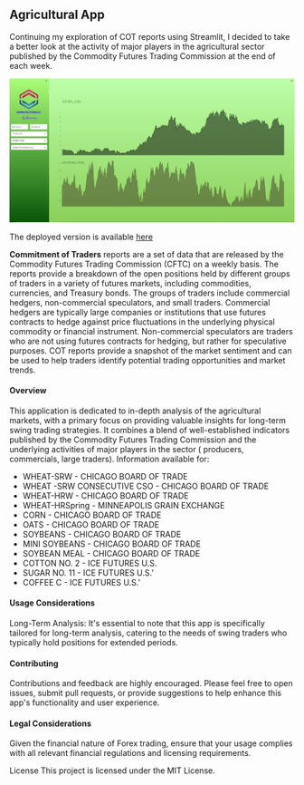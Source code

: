 <H2>Agricultural App </H2>

Continuing my exploration of COT reports using Streamlit, I decided to take a better look at the activity of major players in the agricultural sector published by the Commodity Futures Trading Commission at the end of each week. 

![COT_app](https://github.com/gamaiun/Agriculturals-Dashboard/blob/main/data/agri.JPG)

The deployed version is available [here](https://agriculturals-dashboard-e2fszwvjjs6rrfhgdljxyq.streamlit.app/)

**Commitment of Traders** reports are a set of data that are released by the Commodity Futures Trading Commission (CFTC) on a weekly basis. The reports provide a breakdown of the open positions held by different groups of traders in a variety of futures markets, including commodities, currencies, and Treasury bonds. The groups of traders include commercial hedgers, non-commercial speculators, and small traders. Commercial hedgers are typically large companies or institutions that use futures contracts to hedge against price fluctuations in the underlying physical commodity or financial instrument. Non-commercial speculators are traders who are not using futures contracts for hedging, but rather for speculative purposes. COT reports provide a snapshot of the market sentiment and can be used to help traders identify potential trading opportunities and market trends.

<h4>Overview</h4>
<p>This application is dedicated to in-depth analysis of the agricultural markets, with a primary focus on providing valuable insights for long-term swing trading strategies. It combines a blend of well-established indicators published by the Commodity Futures Trading Commission and the underlying activities of major players in the sector ( producers, commercials, large traders). Information available for: </p>
<ul>
               <li>WHEAT-SRW - CHICAGO BOARD OF TRADE</li>
                   <li>WHEAT -SRW CONSECUTIVE CSO - CHICAGO BOARD OF TRADE</li>
                   <li>WHEAT-HRW - CHICAGO BOARD OF TRADE</li>
                    <li> WHEAT-HRSpring - MINNEAPOLIS GRAIN EXCHANGE</li>
                 <li>CORN - CHICAGO BOARD OF TRADE</li>
                  <li>OATS - CHICAGO BOARD OF TRADE</li>
                   <li>SOYBEANS - CHICAGO BOARD OF TRADE</li>
                   <li>MINI SOYBEANS - CHICAGO BOARD OF TRADE</li>
                   <li>SOYBEAN MEAL - CHICAGO BOARD OF TRADE</li>
                   <li>COTTON NO. 2 - ICE FUTURES U.S.</li>
                   <li>SUGAR NO. 11 - ICE FUTURES U.S.'</li>
                  <li>COFFEE C - ICE FUTURES U.S.'</li>
  
</ul>

<h4>Usage Considerations</h4>
<p>Long-Term Analysis: It's essential to note that this app is specifically tailored for long-term analysis, catering to the needs of swing traders who typically hold positions for extended periods.</p>
<h4>Contributing</h4>
<p>Contributions and feedback are highly encouraged. Please feel free to open issues, submit pull requests, or provide suggestions to help enhance this app's functionality and user experience.</p>

<h4>Legal Considerations</h4>
<p>Given the financial nature of Forex trading, ensure that your usage complies with all relevant financial regulations and licensing requirements.</p>

License
This project is licensed under the MIT License.
